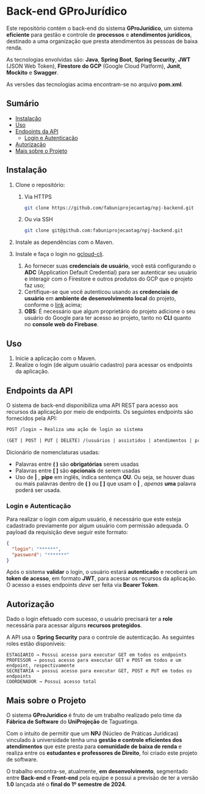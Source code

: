 # Back-end GProJurídico

Este repositório contém o back-end do sistema **GProJurídico**, um sistema **eficiente** para gestão e controle de **processos** e **atendimentos jurídicos**, destinado a uma organização que presta atendimentos às pessoas de baixa renda.

As tecnologias envolvidas são: **Java**, **Spring Boot**, **Spring Security**, **JWT** (JSON Web Token), **Firestore do GCP** (Google Cloud Platform), **Junit**, **Mockito** e **Swagger**.

As versões das tecnologias acima encontram-se no arquivo **pom.xml**.

## Sumário

- [Instalação](#instalação)
- [Uso](#uso)
- [Endpoints da API](#endpoints-da-api)
  - [Login e Autenticação](#login-e-autenticação)
- [Autorização](#autorização)
- [Mais sobre o Projeto](#mais-sobre-o-projeto)

## Instalação

1. Clone o repositório:

   1. Via HTTPS
      ```bash
      git clone https://github.com/fabuniprojecaotag/npj-backend.git
      ```
   
   2. Ou via SSH
        ```bash
        git clone git@github.com:fabuniprojecaotag/npj-backend.git
        ```

2. Instale as dependências com o Maven.

3. Instale e faça o login no [gcloud-cli](https://cloud.google.com/docs/authentication/provide-credentials-adc#google-idp).

   1. Ao fornecer suas **credenciais de usuário**, você está configurando o **ADC** (Application Default Credential) para ser autenticar seu usuário e interagir com o Firestore e outros produtos do GCP que o projeto faz uso;
   2. Certifique-se que você autenticou usando as **credenciais de usuário** em **ambiente de desenvolvimento local** do projeto, conforme o [link](https://cloud.google.com/docs/authentication/provide-credentials-adc#google-idp) acima;
   3. **OBS**: É necessário que algum proprietário do projeto adicione o seu usuário do Google para ter acesso ao projeto, tanto no **CLI** quanto no **console web do Firebase**.

## Uso

1. Inicie a aplicação com o Maven.
2. Realize o login (de algum usuário cadastro) para acessar os endpoints da aplicação.

## Endpoints da API

O sistema de back-end disponibiliza uma API REST para acesso aos recursos da aplicação por meio de endpoints. Os seguintes endpoints são fornecidos pela API:

```markdown
POST /login → Realiza uma ação de login ao sistema

(GET | POST | PUT | DELETE) /(usuários | assistidos | atendimentos | processos)/[id] → Realiza alguma ação desejada, expressa pelo verbo HTTP usado, ao recurso alvo.
```

Dicionário de nomenclaturas usadas: 

- Palavras entre **( )** são **obrigatórias** serem usadas
- Palavras entre **[ ]** são **opcionais** de serem usadas
- Uso de **|** , **pipe** em inglês, indica sentença **OU**. Ou seja, se houver duas ou mais palavras dentro de **( )** ou **[ ]** que usam o **|** , _apenas_ **uma** palavra poderá ser usada. 

### Login e Autenticação

Para realizar o login com algum usuário, é necessário que este esteja cadastrado previamente por algum usuário com permissão adequada. O payload da requisição deve seguir este formato:

````JSON
{
  "login": "******",
  "password": "*******"
}
````

Após o sistema **validar** o login, o usuário estará **autenticado** e receberá um **token de acesso**, em formato **JWT**, para acessar os recursos da aplicação. O acesso a esses endpoints _deve_ ser feita via **Bearer Token**.

## Autorização

Dado o login efetuado com sucesso, o usuário precisará ter a **role** necessária para acessar alguns **recursos protegidos**.

A API usa o **Spring Security** para o controle de autenticação. As seguintes roles estão disponíveis:

````
ESTAGIARIO → Possui acesso para executar GET em todos os endpoints
PROFESSOR → possui acesso para executar GET e POST em todos e um endpoint, respectivamente
SECRETARIA → possui acesso para executar GET, POST e PUT em todos os endpoints
COORDENADOR → Possui acesso total
````

## Mais sobre o Projeto

O sistema **GProJurídico** é fruto de um trabalho realizado pelo time da **Fábrica de Software** do **UniProjeção** de Taguatinga. 

Com o intuito de permitir que um **NPJ** (Núcleo de Práticas Jurídicas) vinculado à universidade tenha uma **gestão e controle eficientes dos atendimentos** que este presta para **comunidade de baixa de renda** e realiza entre os **estudantes e professores de Direito**, foi criado este projeto de software.

O trabalho encontra-se, atualmente, **em desenvolvimento**, segmentado entre **Back-end** e **Front-end** pela equipe e possui a previsão de ter a versão **1.0** lançada até o **final do 1º semestre de 2024**.
